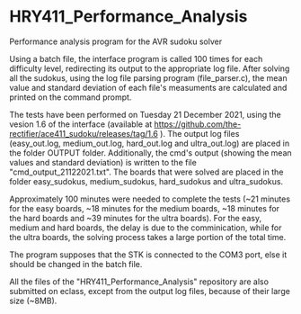 # HRY411_Performance_Analysis
Performance analysis program for the AVR sudoku solver


Using a batch file, the interface program is called 100 times for each difficulty level, redirecting its output to the appropriate log file.
After solving all the sudokus, using the log file parsing program (file_parser.c), the mean value and standard deviation of each file's measuments 
are calculated and printed on the command prompt.


The tests have been performed on Tuesday 21 December 2021, using the vesion 1.6 of the interface (available at https://github.com/the-rectifier/ace411_sudoku/releases/tag/1.6 ).
The output log files (easy_out.log, medium_out.log, hard_out.log and ultra_out.log) are placed in the folder OUTPUT folder.
Additionally, the cmd's output (showing the mean values and standard deviation) is written to the file "cmd_output_21122021.txt".
The boards that were solved are placed in the folder easy_sudokus, medium_sudokus, hard_sudokus and ultra_sudokus.


Approximately 100 minutes were needed to complete the tests (~21 minutes for the easy boards, ~18 minutes for the medium boards, ~18 minutes for the hard
boards and ~39 minutes for the ultra boards). For the easy, medium and hard boards, the delay is due to the comminication, while for the ultra boards, the solving
process takes a large portion of the total time.


The program supposes that the STK is connected to the COM3 port, else it should be changed in the batch file.


All the files of the "HRY411_Performance_Analysis" repository are also submitted on eclass, except from the output log files, because of their large size (~8MB).
